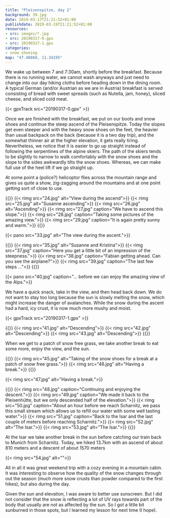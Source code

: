 ```yaml
---
title: "Pleisenspitze, day 2"
background: 39.jpg
date: 2019-03-17T21:21:52+01:00
publishdate: 2019-03-19T21:21:52+01:00
resources:
- src: images/*.jpg
- src: 20190317-0.gpx
- src: 20190317-1.gpx
categories:
- snow shoeing
map: "47.40868, 11.34195"
---
```


We wake up between 7 and 7:30am, shortly before the breakfast. Because there is
no running water, we cannot wash anyways and just need to change into our day
hiking cloths before heading down in the dining room. A typical German (and/or
Austrian as we are in Austria) breakfast is served consisting of bread with
sweet spreads (such as Nutella, jam, honey), sliced cheese, and sliced cold
meat.

{{< gpxTrack src="20190317-0.gpx" >}}

Once we are finished with the breakfast, we put on our boots and snow shoes and
continue the steep ascend of the Pleisenspitze. Today the slopes get even
steeper and with the heavy snow shoes on the feet, the heavier than usual
backpack on the back (because it is a two day trip), and the somewhat thinner
air at the higher elevation, it gets really tiring. Nevertheless, we notice that
it is easier to go up straight instead of following the serpentines of the
alpine skiers. The path of the skiers tends to be slightly to narrow to walk
comfortably with the snow shoes and the slope to the sides awkwardly tilts the
snow shoes. Whereas, we can make full use of the heel lift if we go straight up.

At some point a (police?) helicoptor flies across the mountain range and gives us
quite a show, zig-zagging around the mountains and at one point getting sort of
close to use.

{{<gallery>}}
{{< rimg src="24.jpg" alt="View during the ascend">}}
{{< rimg src="25.jpg" alt="Susanne ascending">}}
{{< rimg src="26.jpg" alt="Ascending">}}
{{< rimg src="27.jpg" caption="We have to ascend this slope.">}}
{{< rimg src="28.jpg" caption="Taking some pictures of the amazing view.">}}
{{< rimg src="29.jpg" caption="It is again pretty sunny and warm.">}}
{{</gallery>}}

{{< pano src="33.jpg" alt="The view during the ascent.">}}

{{<gallery>}}
{{< rimg src="35.jpg" alt="Susanne and Kristina">}}
{{< rimg src="37.jpg" caption="Here you get a little bit of an impression of the steepness.">}}
{{< rimg src="38.jpg" caption="Fabian getting ahead. Can you see the airplane?">}}
{{< rimg src="39.jpg" caption="The last few steps …">}}
{{</gallery>}}

{{< pano src="40.jpg" caption="… before we can enjoy the amazing view of the Alps.">}}

We have a quick snack, take in the view, and then head back down. We do not want
to stay too long because the sun is slowly melting the snow, which might
increase the danger of avalanches. While the snow during the ascent had a hard,
icy crust, it is now much more mushy and moist.

{{< gpxTrack src="20190317-1.gpx" >}}

{{<gallery>}}
{{< rimg src="41.jpg" alt="Descending">}}
{{< rimg src="42.jpg" alt="Descending">}}
{{< rimg src="43.jpg" alt="Descending">}}
{{</gallery>}}

When we get to a patch of snow free grass, we take another break to eat some
more, enjoy the view, and the sun.

{{<gallery>}}
{{< rimg src="45.jpg" alt="Taking of the snow shoes for a break at a patch of snow free grass.">}}
{{< rimg src="46.jpg" alt="Having a break.">}}
{{</gallery>}}

{{< rimg src="47.jpg" alt="Having a break.">}}

{{<gallery>}}
{{< rimg src="48.jpg" caption="Continuing and enjoying the descent.">}}
{{< rimg src="49.jpg" caption="We made it back to the Pleisenhütte, but we only descended half of the elevation.">}}
{{< rimg src="50.jpg" caption="About an hour before we reach Scharnitz, we pass this small stream which allows us to refill our water with some well tasting water.">}}
{{< rimg src="51.jpg" caption="Back to the Isar and the last couple of meters before reaching Scharnitz.">}}
{{< rimg src="52.jpg" alt="The Isar.">}}
{{< rimg src="53.jpg" alt="The Isar.">}}
{{</gallery>}}

At the Isar we take another break in the sun before catching our train back to
Munich from Scharnitz. Today, we hiked 13.7km with an ascend of about 810 meters
and a descent of about 1570 meters

{{< rimg src="54.jpg" alt="">}}


All in all it was great weekend trip with a cozy evening in a mountain cabin. It
was interesting to observe how the quality of the snow changes through out the
season (much more snow crusts than powder compared to the first hikes), but also
during the day.

Given the sun and elevation, I was aware to better use sunscreen. But I did not
consider that the snow is reflecting a lot of UV rays towards part of the body
that usually are not as affected by the sun. So I got a little bit sunburned in
those spots, but I learned my lesson for next time (I hope).
